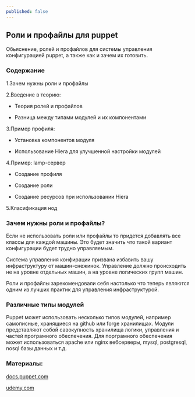 ```yaml
---
published: false
---
```

## Роли и профайлы для puppet

Обьяснение, ролей и профайлов для системы управления конфигурацией puppet,
а также как и зачем их готовить.

### Содержание

1.Зачем нужны роли и профайлы

2.Введение в теорию:

- Теория ролей и профайлов

- Разница между типами модулей и их компонентами

3.Пример профиля:

- Установка компонентов модуля

- Использование Hiera для улучшенной настройки модулей

4.Пример: lamp-сервер

- Создание профиля

- Создание роли

- Создание ресурсов при использовании Hiera

5.Класификация нод

### Зачем нужны роли и профайлы?

Если не использовать роли или профайлы то придется добавлять все классы для каждой машины. Это будет значить что такой вариант конфигурации будет трудно управляемым.

Система управления конфирации призвана избавить вашу инфраструктуру от машин-снежинок.
Управление должно происходить не на уровне отдельных машин, а на уровне логических групп машин.

Роли и профайлы зарекомендовали себя настолько что теперь являются одним из лучших практик для управления инфраструктурой.

### Различные типы модулей

Puppet может использовать несколько типов модулей, например самописные, хранящиеся на github или forge хранилищах. Модули представляют собой савокупность хранилища логики, управления и частей програмного обеспечения. Для порграмного обеспечения может использоваться apache или nginx вебсерверы, mysql, postgresql, nosql базы данных и т.д.


### Материалы:

[docs.puppet.com](https://docs.puppet.com/pe/2017.2/r_n_p_intro.html)

[udemy.com](https://www.udemy.com/introduction-to-puppet-roles-and-profiles/)
